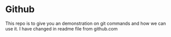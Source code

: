# Github
This repo is to give you an demonstration on git commands and how we can use it.
I have changed in readme file from github.com
